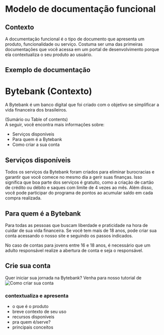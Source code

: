 # Modelo de documentação funcional
  ## Contexto
   A documentação funcional é o tipo de documento que apresenta um produto, funcionalidade ou serviço. Costuma ser uma das primeiras documentações que você acessa em um portal de desenvolvimento porque ela contextualiza o seu produto ao usuário.

  ## Exemplo de documentação
  
# Bytebank (Contexto)
A Bytebank é um banco digital que foi criado com o objetivo se simplificar a vida financeira dos brasileiros.

(Sumário ou Table of contents)  
A seguir, você encontra mais informações sobre:
- Serviços disponíveis
- Para quem é a Bytebank
- Como criar a sua conta

## Serviços disponíveis
Todos os serviços da Bytebank foram criados para eliminar burocracias e garantir que você comece no mesmo dia a gerir suas finanças. Isso significa que boa parte dos serviços é gratuito, como a criação de cartão de crédito ou débito e saques com limite de 4 vezes ao mês. Além disso, você pode participar do programa de pontos ao acumular saldo em cada compra realizada.

## Para quem é a Bytebank
Para todas as pessoas que buscam liberdade e praticidade na hora de cuidar de sua vida financeira. Se você tem mais de 18 anos, pode criar sua conta acessando o nosso site e seguindo os passos indicados.

No caso de contas para jovens entre 16 e 18 anos, é necessário que um adulto responsável realize a abertura de conta e seja o responsável.

## Crie sua conta

Quer iniciar sua jornada na Bytebank? Venha para nosso tutorial de ![Como criar sua conta](url)

  
### contextualiza e apresenta
- o que é o produto
- breve contexto de seu uso
- recursos disponíveis
- pra quem é/serve?
- principais conceitos
